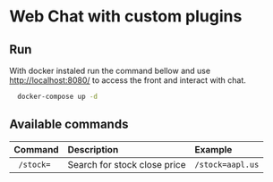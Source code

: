 
# Web Chat with custom plugins
## Run

With docker instaled run the command bellow and use [http://localhost:8080/](http://localhost:8080/) to access the front and interact with chat.
```bash
  docker-compose up -d
```
## Available commands


| Command   | Description                           |Example|
| :---------- | :---------------------------------- |:---------------------------------- |
| ` /stock=` | Search for stock close price |`/stock=aapl.us`|



